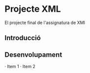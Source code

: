 # Projecte XML

El projecte final de l'assignatura de XMl

## Introducció

## Desenvolupament
· Item 1
· Item 2
